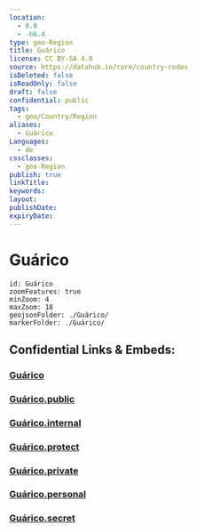 ```yaml
---
location:
  - 8.8
  - -66.4
type: geo-Region
title: Guárico
license: CC BY-SA 4.0
source: https://datahub.io/core/country-codes
isDeleted: false
isReadOnly: false
draft: false
confidential: public
tags:
  - geo/Country/Region
aliases:
  - Guárico
Languages:
  - de
cssclasses:
  - geo-Region
publish: true
linkTitle:
keywords:
layout:
publishDate:
expiryDate:
---
```


# Guárico

```leaflet
id: Guárico
zoomFeatures: true 
minZoom: 4 
maxZoom: 18
geojsonFolder: ./Guárico/
markerFolder: ./Guárico/
```


## Confidential Links & Embeds: 

### [Guárico](/_Standards/Earth/Continent/America~South/Venezuela/States~Venezuela/Guárico.md) 

### [Guárico.public](/_public/Earth/Continent/America~South/Venezuela/States~Venezuela/Guárico.public.md) 

### [Guárico.internal](/_internal/Earth/Continent/America~South/Venezuela/States~Venezuela/Guárico.internal.md) 

### [Guárico.protect](/_protect/Earth/Continent/America~South/Venezuela/States~Venezuela/Guárico.protect.md) 

### [Guárico.private](/_private/Earth/Continent/America~South/Venezuela/States~Venezuela/Guárico.private.md) 

### [Guárico.personal](/_personal/Earth/Continent/America~South/Venezuela/States~Venezuela/Guárico.personal.md) 

### [Guárico.secret](/_secret/Earth/Continent/America~South/Venezuela/States~Venezuela/Guárico.secret.md)

